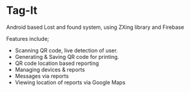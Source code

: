 # Tag-It
Android based Lost and found system, using ZXing library and Firebase

Features include;
- Scanning QR code, live detection of user.
- Generating & Saving QR code for printing.
- QR code location based reporting
- Managing devices & reports
- Messages via reports
- Viewing location of reports via Google Maps
